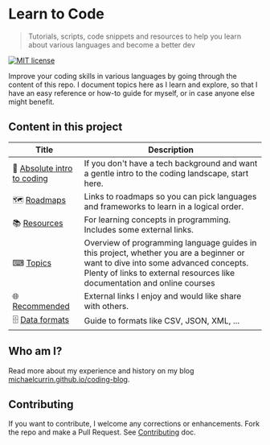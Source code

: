 # Learn to Code
> Tutorials, scripts, code snippets and resources to help you learn about various languages and become a better dev

[![MIT license](https://img.shields.io/badge/License-MIT-blue.svg)](https://github.com/MichaelCurrin/learn-to-code/blob/master/README.md#license)

Improve your coding skills in various languages by going through the content of this repo. I document topics here as I learn and explore, so that I have an easy reference or how-to guide for myself, or in case anyone else might benefit.


## Content in this project

| Title                                            | Description                                                                                                                                                                                                  |
| ------------------------------------------------ | ------------------------------------------------------------------------------------------------------------------------------------------------------------------------------------------------------------ |
| 🤷 [Absolute intro to coding](intro_to_coding.md) | If you don't have a tech background and want a gentle intro to the coding landscape, start here.                                                                                                             |
| 🗺️ [Roadmaps](roadmaps.md)                        | Links to roadmaps so you can pick languages and frameworks to learn in a logical order.                                                                                                                      |
| 📚 [Resources](resources.md)                      | For learning concepts in programming. Includes some external links.                                                                                                                                          |
| ⌨ [Topics](topics/README.md)                     | Overview of programming language guides in this project, whether you are a beginner or want to dive into some advanced concepts. Plenty of links to external resources like documentation and online courses |
| 🌐 [Recommended](recommended.md)                  | External links I enjoy and would like share with others.                                                                                                                                                     |
| 🗄️ [Data formats](data_formats.md)                | Guide to formats like CSV, JSON, XML, ...                                                                                                                                                                    |

## Who am I?

Read more about my experience and history on my blog [michaelcurrin.github.io/coding-blog](https://michaelcurrin.github.io/coding-blog/).


## Contributing

If you want to contribute, I welcome any corrections or enhancements. Fork the repo and make a Pull Request. See [Contributing](contributing.md) doc.
